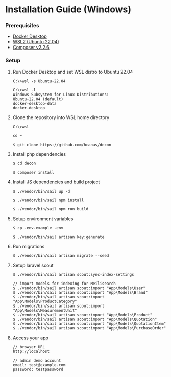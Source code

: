 
# Installation Guide (Windows)
### Prerequisites
- [Docker Desktop](https://docker.com/products/docker-desktop) 
- [WSL2 (Ubuntu 22.04)](https://ubuntu.com/wsl)
- [Composer v2.2.6](https://getcomposer.org/doc/00-intro.md#installation-windows)

### Setup
1. Run Docker Desktop and set WSL distro to Ubuntu 22.04

    ```
    C:\>wsl -s Ubuntu-22.04
    
    C:\>wsl -l
    Windows Subsystem for Linux Distributions:
    Ubuntu-22.04 (default)
    docker-desktop-data
    docker-desktop
    ```
2. Clone the repository into WSL home directory 
    ```
    C:\>wsl
    
    cd ~
    
    $ git clone https://github.com/hcanas/decon
    ```
3. Install php dependencies 
    ```
    $ cd decon
    
    $ composer install
    ```
4. Install JS dependencies and build project
    ```
   $ ./vendor/bin/sail up -d
   
   $ ./vendor/bin/sail npm install
   
   $ ./vendor/bin/sail npm run build
   ```
5. Setup environment variables
   ```
   $ cp .env.example .env
   
   $ ./vendor/bin/sail artisan key:generate
   ```
6. Run migrations
   ```
   $ ./vendor/bin/sail artisan migrate --seed
   ```
7. Setup laravel scout
   ```
   $ ./vendor/bin/sail artisan scout:sync-index-settings
   
   // import models for indexing for Meilisearch
   $ ./vendor/bin/sail artisan scout:import "App\Models\User"
   $ ./vendor/bin/sail artisan scout:import "App\Models\Brand"
   $ ./vendor/bin/sail artisan scout:import "App\Models\ProductCategory"
   $ ./vendor/bin/sail artisan scout:import "App\Models\MeasurementUnit"
   $ ./vendor/bin/sail artisan scout:import "App\Models\Product"
   $ ./vendor/bin/sail artisan scout:import "App\Models\Quotation"
   $ ./vendor/bin/sail artisan scout:import "App\Models\QuotationItem"
   $ ./vendor/bin/sail artisan scout:import "App\Models\PurchaseOrder"
   ```
8. Access your app
   ```
   // browser URL
   http://localhost
   
   // admin demo account
   email: test@example.com
   password: testpassword
   ```

